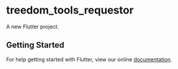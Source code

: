 # treedom_tools_requestor

A new Flutter project.

## Getting Started

For help getting started with Flutter, view our online
[documentation](https://flutter.io/).
